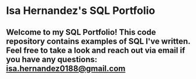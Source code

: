 # Isa Hernandez's SQL Portfolio

## Welcome to my SQL Portfolio! This code repository contains examples of SQL I've written. Feel free to take a look and reach out via email if you have any questions: isa.hernandez0188@gmail.com

